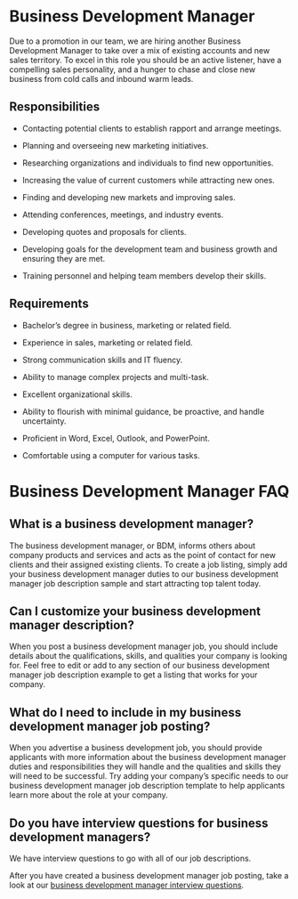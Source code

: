 # Business Development Manager

Due to a promotion in our team, we are hiring another Business Development Manager to take over a mix of existing accounts and new sales territory. To excel in this role you should be an active listener, have a compelling sales personality, and a hunger to chase and close new business from cold calls and inbound warm leads.

## Responsibilities

* Contacting potential clients to establish rapport and arrange meetings.

* Planning and overseeing new marketing initiatives.

* Researching organizations and individuals to find new opportunities.

* Increasing the value of current customers while attracting new ones.

* Finding and developing new markets and improving sales.

* Attending conferences, meetings, and industry events.

* Developing quotes and proposals for clients.

* Developing goals for the development team and business growth and ensuring they are met.

* Training personnel and helping team members develop their skills.

## Requirements

* Bachelor’s degree in business, marketing or related field.

* Experience in sales, marketing or related field.

* Strong communication skills and IT fluency.

* Ability to manage complex projects and multi-task.

* Excellent organizational skills.

* Ability to flourish with minimal guidance, be proactive, and handle uncertainty.

* Proficient in Word, Excel, Outlook, and PowerPoint.

* Comfortable using a computer for various tasks.
# Business Development Manager FAQ

## What is a business development manager?

The business development manager, or BDM, informs others about company products and services and acts as the point of contact for new clients and their assigned existing clients. To create a job listing, simply add your business development manager duties to our business development manager job description sample and start attracting top talent today.

## Can I customize your business development manager description?

When you post a business development manager job, you should include details about the qualifications, skills, and qualities your company is looking for. Feel free to edit or add to any section of our business development manager job description example to get a listing that works for your company.

## What do I need to include in my business development manager job posting?

When you advertise a business development job, you should provide applicants with more information about the business development manager duties and responsibilities they will handle and the qualities and skills they will need to be successful. Try adding your company’s specific needs to our business development manager job description template to help applicants learn more about the role at your company.

## Do you have interview questions for business development managers?

We have interview questions to go with all of our job descriptions.

After you have created a business development manager job posting, take a look at our <a
href="https://www.betterteam.com/business-development-manager-interview-questions">business development manager interview questions</a>.

